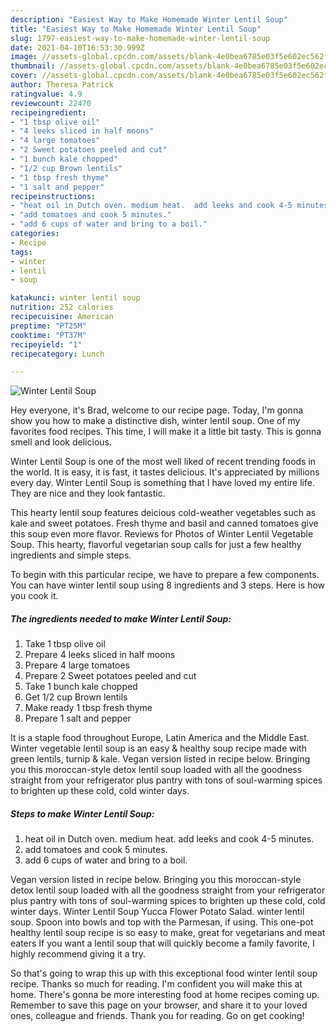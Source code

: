 ```yaml
---
description: "Easiest Way to Make Homemade Winter Lentil Soup"
title: "Easiest Way to Make Homemade Winter Lentil Soup"
slug: 1797-easiest-way-to-make-homemade-winter-lentil-soup
date: 2021-04-10T16:53:30.999Z
image: //assets-global.cpcdn.com/assets/blank-4e0bea6785e03f5e602ec562f230caae08da540cada707380b4fe1bbebba43da.png
thumbnail: //assets-global.cpcdn.com/assets/blank-4e0bea6785e03f5e602ec562f230caae08da540cada707380b4fe1bbebba43da.png
cover: //assets-global.cpcdn.com/assets/blank-4e0bea6785e03f5e602ec562f230caae08da540cada707380b4fe1bbebba43da.png
author: Theresa Patrick
ratingvalue: 4.9
reviewcount: 22470
recipeingredient:
- "1 tbsp olive oil"
- "4 leeks sliced in half moons"
- "4 large tomatoes"
- "2 Sweet potatoes peeled and cut"
- "1 bunch kale chopped"
- "1/2 cup Brown lentils"
- "1 tbsp fresh thyme"
- "1 salt and pepper"
recipeinstructions:
- "heat oil in Dutch oven. medium heat.  add leeks and cook 4-5 minutes."
- "add tomatoes and cook 5 minutes."
- "add 6 cups of water and bring to a boil."
categories:
- Recipe
tags:
- winter
- lentil
- soup

katakunci: winter lentil soup 
nutrition: 252 calories
recipecuisine: American
preptime: "PT25M"
cooktime: "PT37M"
recipeyield: "1"
recipecategory: Lunch

---
```



![Winter Lentil Soup](//assets-global.cpcdn.com/assets/blank-4e0bea6785e03f5e602ec562f230caae08da540cada707380b4fe1bbebba43da.png)

Hey everyone, it's Brad, welcome to our recipe page. Today, I'm gonna show you how to make a distinctive dish, winter lentil soup. One of my favorites food recipes. This time, I will make it a little bit tasty. This is gonna smell and look delicious.

Winter Lentil Soup is one of the most well liked of recent trending foods in the world. It is easy, it is fast, it tastes delicious. It's appreciated by millions every day. Winter Lentil Soup is something that I have loved my entire life. They are nice and they look fantastic.

This hearty lentil soup features deicious cold-weather vegetables such as kale and sweet potatoes. Fresh thyme and basil and canned tomatoes give this soup even more flavor. Reviews for Photos of Winter Lentil Vegetable Soup. This hearty, flavorful vegetarian soup calls for just a few healthy ingredients and simple steps.


To begin with this particular recipe, we have to prepare a few components. You can have winter lentil soup using 8 ingredients and 3 steps. Here is how you cook it.

<!--inarticleads1-->

##### The ingredients needed to make Winter Lentil Soup:

1. Take 1 tbsp olive oil
1. Prepare 4 leeks sliced in half moons
1. Prepare 4 large tomatoes
1. Prepare 2 Sweet potatoes peeled and cut
1. Take 1 bunch kale chopped
1. Get 1/2 cup Brown lentils
1. Make ready 1 tbsp fresh thyme
1. Prepare 1 salt and pepper


It is a staple food throughout Europe, Latin America and the Middle East. Winter vegetable lentil soup is an easy &amp; healthy soup recipe made with green lentils, turnip &amp; kale. Vegan version listed in recipe below. Bringing you this moroccan-style detox lentil soup loaded with all the goodness straight from your refrigerator plus pantry with tons of soul-warming spices to brighten up these cold, cold winter days. 

<!--inarticleads2-->

##### Steps to make Winter Lentil Soup:

1. heat oil in Dutch oven. medium heat.  add leeks and cook 4-5 minutes.
1. add tomatoes and cook 5 minutes.
1. add 6 cups of water and bring to a boil.


Vegan version listed in recipe below. Bringing you this moroccan-style detox lentil soup loaded with all the goodness straight from your refrigerator plus pantry with tons of soul-warming spices to brighten up these cold, cold winter days. Winter Lentil Soup Yucca Flower Potato Salad. winter lentil soup. Spoon into bowls and top with the Parmesan, if using. This one-pot healthy lentil soup recipe is so easy to make, great for vegetarians and meat eaters If you want a lentil soup that will quickly become a family favorite, I highly recommend giving it a try. 

So that's going to wrap this up with this exceptional food winter lentil soup recipe. Thanks so much for reading. I'm confident you will make this at home. There's gonna be more interesting food at home recipes coming up. Remember to save this page on your browser, and share it to your loved ones, colleague and friends. Thank you for reading. Go on get cooking!
